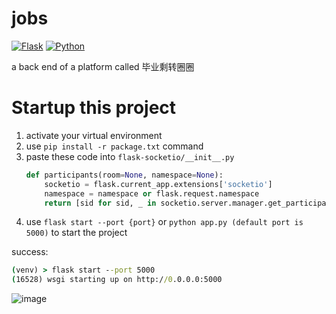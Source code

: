 # jobs
[![Flask](https://img.shields.io/badge/Flask-2.2.2-blue)](https://github.com/cgynb/jobs)
[![Python](https://img.shields.io/badge/python-3.9%20%7C%203.10-blue)](https://img.shields.io/badge/python-3.9%20%7C%203.10-blue)

a back end of a platform called 毕业剩转圈圈

# Startup this project

1. activate your virtual environment
2. use `pip install -r package.txt` command
3. paste these code into `flask-socketio/__init__.py`
    ```python
    def participants(room=None, namespace=None):
        socketio = flask.current_app.extensions['socketio']
        namespace = namespace or flask.request.namespace
        return [sid for sid, _ in socketio.server.manager.get_participants(namespace, room)]
    ```
4. use `flask start --port {port}` or `python app.py (default port is 5000)` to start the project

success: 

```cmd
(venv) > flask start --port 5000
(16528) wsgi starting up on http://0.0.0.0:5000
```
![image](https://user-images.githubusercontent.com/94276865/186970347-ada7a868-d97e-4353-b972-0c9a107cc5b6.png)
